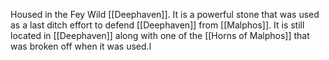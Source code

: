 Housed in the Fey Wild [[Deephaven]]. It is a powerful stone that was used as a last ditch effort to defend [[Deephaven]] from [[Malphos]]. It is still located in [[Deephaven]] along with one of the [[Horns of Malphos]] that was broken off when it was used.l